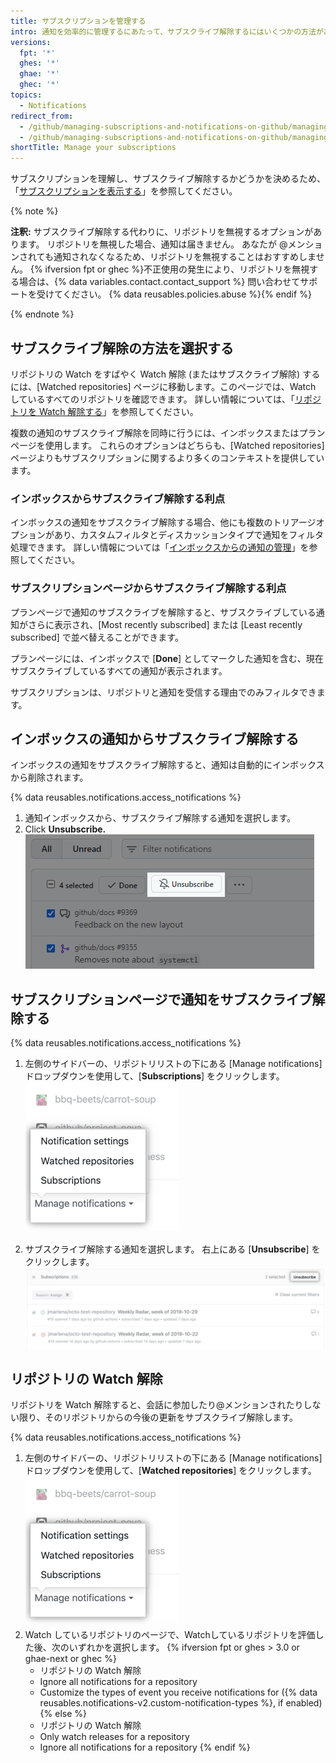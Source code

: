 ```yaml
---
title: サブスクリプションを管理する
intro: 通知を効率的に管理するにあたって、サブスクライブ解除するにはいくつかの方法があります。
versions:
  fpt: '*'
  ghes: '*'
  ghae: '*'
  ghec: '*'
topics:
  - Notifications
redirect_from:
  - /github/managing-subscriptions-and-notifications-on-github/managing-your-subscriptions
  - /github/managing-subscriptions-and-notifications-on-github/managing-subscriptions-for-activity-on-github/managing-your-subscriptions
shortTitle: Manage your subscriptions
---
```


サブスクリプションを理解し、サブスクライブ解除するかどうかを決めるため、「[サブスクリプションを表示する](/github/managing-subscriptions-and-notifications-on-github/viewing-your-subscriptions)」を参照してください。

{% note %}

**注釈:** サブスクライブ解除する代わりに、リポジトリを無視するオプションがあります。 リポジトリを無視した場合、通知は届きません。 あなたが @メンションされても通知されなくなるため、リポジトリを無視することはおすすめしません。 {% ifversion fpt or ghec %}不正使用の発生により、リポジトリを無視する場合は、{% data variables.contact.contact_support %} 問い合わせてサポートを受けてください。 {% data reusables.policies.abuse %}{% endif %}

{% endnote %}

## サブスクライブ解除の方法を選択する

リポジトリの Watch をすばやく Watch 解除 (またはサブスクライブ解除) するには、[Watched repositories] ページに移動します。このページでは、Watch しているすべてのリポジトリを確認できます。 詳しい情報については、「[リポジトリを Watch 解除する](#unwatch-a-repository)」を参照してください。

複数の通知のサブスクライブ解除を同時に行うには、インボックスまたはプランページを使用します。 これらのオプションはどちらも、[Watched repositories] ページよりもサブスクリプションに関するより多くのコンテキストを提供しています。

### インボックスからサブスクライブ解除する利点

インボックスの通知をサブスクライブ解除する場合、他にも複数のトリアージオプションがあり、カスタムフィルタとディスカッションタイプで通知をフィルタ処理できます。 詳しい情報については「[インボックスからの通知の管理](/github/managing-subscriptions-and-notifications-on-github/managing-notifications-from-your-inbox)」を参照してください。

### サブスクリプションページからサブスクライブ解除する利点

プランページで通知のサブスクライブを解除すると、サブスクライブしている通知がさらに表示され、[Most recently subscribed] または [Least recently subscribed] で並べ替えることができます。

プランページには、インボックスで [**Done**] としてマークした通知を含む、現在サブスクライブしているすべての通知が表示されます。

サブスクリプションは、リポジトリと通知を受信する理由でのみフィルタできます。

## インボックスの通知からサブスクライブ解除する

インボックスの通知をサブスクライブ解除すると、通知は自動的にインボックスから削除されます。

{% data reusables.notifications.access_notifications %}
1. 通知インボックスから、サブスクライブ解除する通知を選択します。
2. Click **Unsubscribe.** ![メインインボックスの [Unsubcribe] オプション](/assets/images/help/notifications-v2/unsubscribe-from-main-inbox.png)

## サブスクリプションページで通知をサブスクライブ解除する

{% data reusables.notifications.access_notifications %}
1. 左側のサイドバーの、リポジトリリストの下にある [Manage notifications] ドロップダウンを使用して、[**Subscriptions**] をクリックします。 ![[Manage notifications] ドロップダウンメニューオプション](/assets/images/help/notifications-v2/manage-notifications-options.png)

2. サブスクライブ解除する通知を選択します。 右上にある [**Unsubscribe**] をクリックします。 ![サブスクリプションページ](/assets/images/help/notifications-v2/unsubscribe-from-subscriptions-page.png)

## リポジトリの Watch 解除

リポジトリを Watch 解除すると、会話に参加したり@メンションされたりしない限り、そのリポジトリからの今後の更新をサブスクライブ解除します。

{% data reusables.notifications.access_notifications %}
1. 左側のサイドバーの、リポジトリリストの下にある [Manage notifications] ドロップダウンを使用して、[**Watched repositories**] をクリックします。 ![[Manage notifications] ドロップダウンメニューオプション](/assets/images/help/notifications-v2/manage-notifications-options.png)
2. Watch しているリポジトリのページで、Watchしているリポジトリを評価した後、次のいずれかを選択します。
  {% ifversion fpt or ghes > 3.0 or ghae-next or ghec %}
    - リポジトリの Watch 解除
    - Ignore all notifications for a repository
    - Customize the types of event you receive notifications for ({% data reusables.notifications-v2.custom-notification-types %}, if enabled)
  {% else %}
    - リポジトリの Watch 解除
    - Only watch releases for a repository
    - Ignore all notifications for a repository
  {% endif %}
